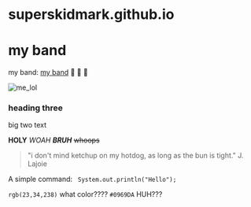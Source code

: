 # superskidmark.github.io

# my band
my band: [my band](https://fleetingconfidence.com)
🎸 🎵 🎤


![me_lol](https://fleetingconfidence.com/wp-content/uploads/2023/01/Fleeting-Confidence-50-min-scaled.jpg)



### heading three 
big two text

**HOLY** _WOAH **BRUH**_
~~whoops~~

> "i don't mind ketchup on my hotdog, as long as the bun is tight."
> J. Lajoie

A simple command:
``` System.out.println("Hello");```

`rgb(23,34,238)` what color????
`#0969DA` HUH???

